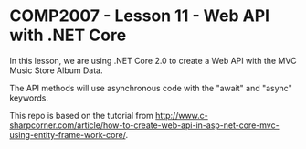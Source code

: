 <h1>COMP2007 - Lesson 11 - Web API with .NET Core</h1>

<p>In this lesson, we are using .NET Core 2.0 to create a Web API with the MVC Music Store Album Data.</p>  The API methods will use asynchronous code with the "await" and "async" keywords.</p>
<p>This repo is based on the tutorial from <a href="http://www.c-sharpcorner.com/article/how-to-create-web-api-in-asp-net-core-mvc-using-entity-frame-work-core/">http://www.c-sharpcorner.com/article/how-to-create-web-api-in-asp-net-core-mvc-using-entity-frame-work-core/</a>.</p>
